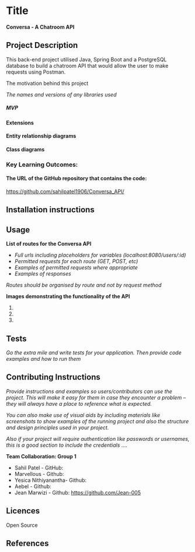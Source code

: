 # Title

**Conversa - A Chatroom API**

## Project Description

This back-end project utilised Java, Spring Boot and a PostgreSQL database to build a chatroom API that would allow the user to make requests using Postman.


The motivation behind this project


_The names and versions of any libraries used_





##### MVP



#### Extensions



#### Entity relationship diagrams



#### Class diagrams



### Key Learning Outcomes:





#### The URL of the GitHub repository that contains the code:

https://github.com/sahilpatel1906/Conversa_API/




## Installation instructions



## Usage



**List of routes for the Conversa API**


- *Full urls including placeholders for variables (localhost:8080/users/:id)*
- *Permitted requests for each route (GET, POST, etc)*
- *Examples of permitted requests where appropriate*
- *Examples of responses*


_Routes should be organised by route and not by request method_

  

**Images demonstrating the functionality of the API**


1.






2.






3.






## Tests

*Go the extra mile and write tests for your application. Then provide code examples and how to run them*


## Contributing Instructions



*Provide instructions and examples so users/contributors can use the project. This will make it easy for them in case they encounter a problem – they will always have a place to reference what is expected.*

*You can also make use of visual aids by including materials like screenshots to show examples of the running project and also the structure and design principles used in your project.*

*Also if your project will require authentication like passwords or usernames, this is a good section to include the credentials*
....


**Team Collaboration: Group 1**
- Sahil Patel - GitHub:
- Marvellous - Github:
- Yesica Nithiyanantha- Github:
- Aebel - Github:
- Jean Marwizi - Github: https://github.com/Jean-005



## Licences
Open Source




## References 













